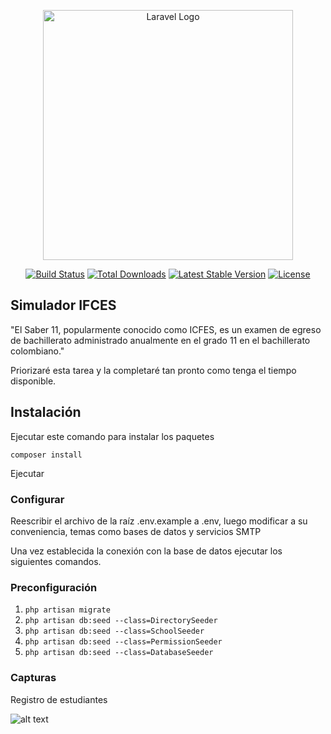 <p align="center"><a href="https://laravel.com" target="_blank"><img src="https://raw.githubusercontent.com/laravel/art/master/logo-lockup/5%20SVG/2%20CMYK/1%20Full%20Color/laravel-logolockup-cmyk-red.svg" width="400" alt="Laravel Logo"></a></p>

<p align="center">
<a href="https://github.com/laravel/framework/actions"><img src="https://github.com/laravel/framework/workflows/tests/badge.svg" alt="Build Status"></a>
<a href="https://packagist.org/packages/laravel/framework"><img src="https://img.shields.io/packagist/dt/laravel/framework" alt="Total Downloads"></a>
<a href="https://packagist.org/packages/laravel/framework"><img src="https://img.shields.io/packagist/v/laravel/framework" alt="Latest Stable Version"></a>
<a href="https://packagist.org/packages/laravel/framework"><img src="https://img.shields.io/packagist/l/laravel/framework" alt="License"></a>
</p>

## Simulador IFCES

"El Saber 11, popularmente conocido como ICFES, es un examen de egreso de bachillerato administrado anualmente en el grado 11 en el bachillerato colombiano.​"

Priorizaré esta tarea y la completaré tan pronto como tenga el tiempo disponible.


## Instalación

Ejecutar este comando para instalar los paquetes

`composer install`

Ejecutar 


### Configurar 

Reescribir el archivo de la raíz .env.example a .env, luego modificar a su conveniencia, temas como bases de datos
y servicios SMTP

Una vez establecida la conexión con la base de datos ejecutar los siguientes comandos.

### Preconfiguración

1. `php artisan migrate`
2. `php artisan db:seed --class=DirectorySeeder`
3. `php artisan db:seed --class=SchoolSeeder`
4. `php artisan db:seed --class=PermissionSeeder`
5. `php artisan db:seed --class=DatabaseSeeder`

### Capturas

Registro de estudiantes 

![alt text](https://i.imgur.com/apxEnJ4.png)
